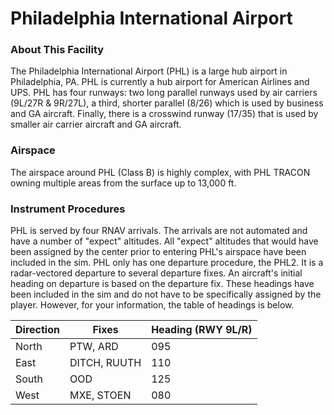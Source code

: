 # Philadelphia International Airport

### About This Facility
The Philadelphia International Airport (PHL) is a large hub airport in Philadelphia, PA. PHL is currently a hub airport for American Airlines and UPS. PHL has four runways: two long parallel runways used by air carriers (9L/27R & 9R/27L), a third, shorter parallel (8/26) which is used by business and GA aircraft. Finally, there is a crosswind runway (17/35) that is used by smaller air carrier aircraft and GA aircraft.

### Airspace
The airspace around PHL (Class B) is highly complex, with PHL TRACON owning multiple areas from the surface up to 13,000 ft. 

### Instrument Procedures
PHL is served by four RNAV arrivals. The arrivals are not automated and have a number of "expect" altitudes. All "expect" altitudes that would have been assigned by the center prior to entering PHL's airspace have been included in the sim. PHL only has one departure procedure, the PHL2. It is a radar-vectored departure to several departure fixes. An aircraft's initial heading on departure is based on the departure fix. These headings have been included in the sim and do not have to be specifically assigned by the player. However, for your information, the table of headings is below.

| Direction   | Fixes         | Heading (RWY 9L/R)   | 
|-------------|---------------|----------------------|
| North       | PTW, ARD      | 095                  | 
| East        | DITCH, RUUTH  | 110                  | 
| South       | OOD           | 125                  | 
| West        | MXE, STOEN    | 080                  | 

